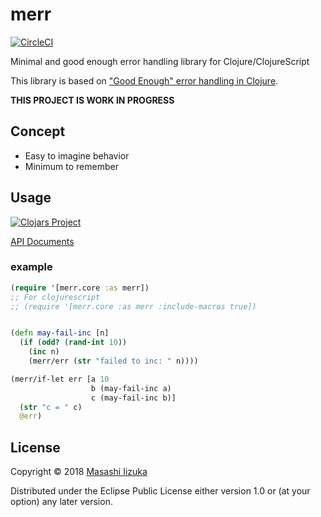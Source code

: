 # merr
[![CircleCI](https://circleci.com/gh/liquidz/merr.svg?style=svg)](https://circleci.com/gh/liquidz/merr)

Minimal and good enough error handling library for Clojure/ClojureScript

This library is based on ["Good Enough" error handling in Clojure](https://adambard.com/blog/acceptable-error-handling-in-clojure/).

**THIS PROJECT IS WORK IN PROGRESS**

## Concept

* Easy to imagine behavior
* Minimum to remember

## Usage
[![Clojars Project](https://img.shields.io/clojars/v/merr.svg)](https://clojars.org/merr)

[API Documents](https://cljdoc.xyz/d/merr/merr/0.1.0-SNAPSHOT/api/merr.core)

### example

```clj
(require '[merr.core :as merr])
;; For clojurescript
;; (require '[merr.core :as merr :include-macros true])


(defn may-fail-inc [n]
  (if (odd? (rand-int 10))
    (inc n)
    (merr/err (str "failed to inc: " n))))

(merr/if-let err [a 10
                  b (may-fail-inc a)
                  c (may-fail-inc b)]
  (str "c = " c)
  @err)
```

## License

Copyright © 2018 [Masashi Iizuka](https://twitter.com/uochan)

Distributed under the Eclipse Public License either version 1.0 or (at
your option) any later version.
